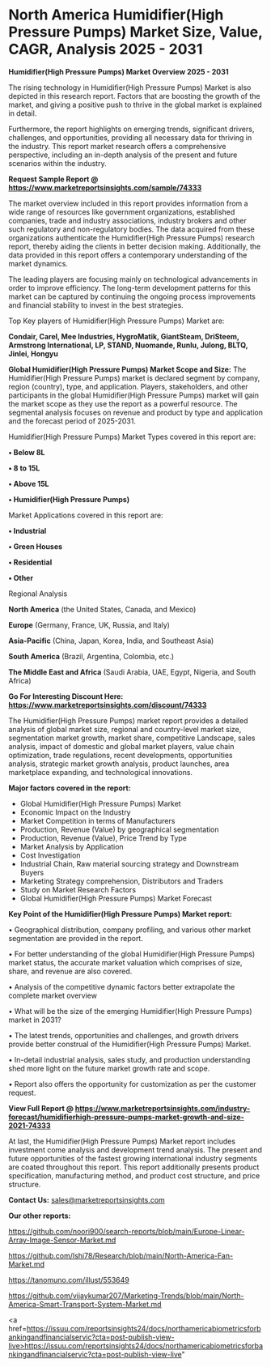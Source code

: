 # North America Humidifier(High Pressure Pumps) Market Size, Value, CAGR, Analysis 2025 - 2031

<Strong> Humidifier(High Pressure Pumps) Market Overview 2025 - 2031</strong>

The rising technology in Humidifier(High Pressure Pumps) Market is also depicted in this research report. Factors that are boosting the growth of the market, and giving a positive push to thrive in the global market is explained in detail.

Furthermore, the report highlights on emerging trends, significant drivers, challenges, and opportunities, providing all necessary data for thriving in the industry. This report market research offers a comprehensive perspective, including an in-depth analysis of the present and future scenarios within the industry.

<strong>Request Sample Report @ <a href=https://www.marketreportsinsights.com/sample/74333>https://www.marketreportsinsights.com/sample/74333</a></strong>

The market overview included in this report provides information from a wide range of resources like government organizations, established companies, trade and industry associations, industry brokers and other such regulatory and non-regulatory bodies. The data acquired from these organizations authenticate the Humidifier(High Pressure Pumps) research report, thereby aiding the clients in better decision making. Additionally, the data provided in this report offers a contemporary understanding of the market dynamics.

The leading players are focusing mainly on technological advancements in order to improve efficiency. The long-term development patterns for this market can be captured by continuing the ongoing process improvements and financial stability to invest in the best strategies.

Top Key players of Humidifier(High Pressure Pumps) Market are:

<strong>Condair, Carel, Mee Industries, HygroMatik, GiantSteam, DriSteem, Armstrong International, LP, STAND, Nuomande, Runlu, Julong, BLTQ, Jinlei, Hongyu</strong>

<strong><b>Global Humidifier(High Pressure Pumps) Market Scope and Size:</b></strong>
The Humidifier(High Pressure Pumps) market is declared segment by company, region (country), type, and application. Players, stakeholders, and other participants in the global Humidifier(High Pressure Pumps) market will gain the market scope as they use the report as a powerful resource. The segmental analysis focuses on revenue and product by type and application and the forecast period of 2025-2031.

Humidifier(High Pressure Pumps) Market Types covered in this report are:

<strong>• Below 8L

• 8 to 15L

• Above 15L

• Humidifier(High Pressure Pumps)</strong>

Market Applications covered in this report are:

<strong>• Industrial

• Green Houses

• Residential

• Other</strong> 

Regional Analysis

<strong>North America</strong> (the United States, Canada, and Mexico)

<strong>Europe</strong> (Germany, France, UK, Russia, and Italy)

<strong>Asia-Pacific</strong> (China, Japan, Korea, India, and Southeast Asia)

<strong>South America</strong> (Brazil, Argentina, Colombia, etc.)

<strong>The Middle East and Africa</strong> (Saudi Arabia, UAE, Egypt, Nigeria, and South Africa)

<strong>Go For Interesting Discount Here: <a href=https://www.marketreportsinsights.com/discount/74333>https://www.marketreportsinsights.com/discount/74333</a></strong>

The Humidifier(High Pressure Pumps) market report provides a detailed analysis of global market size, regional and country-level market size, segmentation market growth, market share, competitive Landscape, sales analysis, impact of domestic and global market players, value chain optimization, trade regulations, recent developments, opportunities analysis, strategic market growth analysis, product launches, area marketplace expanding, and technological innovations.

<strong><b>Major factors covered in the report:</b></strong>
<ul>
  <li>Global Humidifier(High Pressure Pumps) Market </li>
  <li>Economic Impact on the Industry</li>
  <li>Market Competition in terms of Manufacturers</li>
  <li>Production, Revenue (Value) by geographical segmentation</li>
  <li>Production, Revenue (Value), Price Trend by Type</li>
  <li>Market Analysis by Application</li>
  <li>Cost Investigation</li>
  <li>Industrial Chain, Raw material sourcing strategy and Downstream Buyers</li>
  <li>Marketing Strategy comprehension, Distributors and Traders</li>
  <li>Study on Market Research Factors</li>
  <li>Global Humidifier(High Pressure Pumps) Market Forecast</li>
</ul>

<strong><b>Key Point of the Humidifier(High Pressure Pumps) Market report:</b></strong>

• Geographical distribution, company profiling, and various other market segmentation are provided in the report.

• For better understanding of the global Humidifier(High Pressure Pumps) market status, the accurate market valuation which comprises of size, share, and revenue are also covered.

• Analysis of the competitive dynamic factors better extrapolate the complete market overview

• What will be the size of the emerging Humidifier(High Pressure Pumps) market in 2031?

• The latest trends, opportunities and challenges, and growth drivers provide better construal of the Humidifier(High Pressure Pumps) Market.

• In-detail industrial analysis, sales study, and production understanding shed more light on the future market growth rate and scope.

• Report also offers the opportunity for customization as per the customer request.

<strong><b>View Full Report @ <a href=https://www.marketreportsinsights.com/industry-forecast/humidifierhigh-pressure-pumps-market-growth-and-size-2021-74333>https://www.marketreportsinsights.com/industry-forecast/humidifierhigh-pressure-pumps-market-growth-and-size-2021-74333</a></b></strong>


At last, the Humidifier(High Pressure Pumps) Market report includes investment come analysis and development trend analysis. The present and future opportunities of the fastest growing international industry segments are coated throughout this report. This report additionally presents product specification, manufacturing method, and product cost structure, and price structure.

<strong>Contact Us:</strong>
sales@marketreportsinsights.com

<strong>Our other reports:</strong>

<a href=https://github.com/noori900/search-reports/blob/main/Europe-Linear-Array-Image-Sensor-Market.md>https://github.com/noori900/search-reports/blob/main/Europe-Linear-Array-Image-Sensor-Market.md</a>

<a href=https://github.com/Ishi78/Research/blob/main/North-America-Fan-Market.md>https://github.com/Ishi78/Research/blob/main/North-America-Fan-Market.md</a>

<a href=https://tanomuno.com/illust/553649>https://tanomuno.com/illust/553649</a>

<a href=https://github.com/vijaykumar207/Marketing-Trends/blob/main/North-America-Smart-Transport-System-Market.md>https://github.com/vijaykumar207/Marketing-Trends/blob/main/North-America-Smart-Transport-System-Market.md</a>

<a href=https://issuu.com/reportsinsights24/docs/northamericabiometricsforbankingandfinancialservic?cta=post-publish-view-live>https://issuu.com/reportsinsights24/docs/northamericabiometricsforbankingandfinancialservic?cta=post-publish-view-live</a>"
